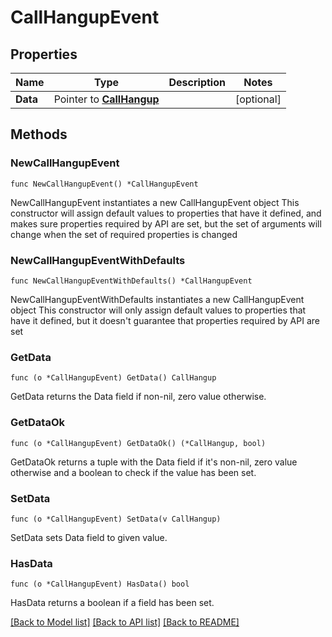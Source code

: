 # CallHangupEvent

## Properties

Name | Type | Description | Notes
------------ | ------------- | ------------- | -------------
**Data** | Pointer to [**CallHangup**](CallHangup.md) |  | [optional] 

## Methods

### NewCallHangupEvent

`func NewCallHangupEvent() *CallHangupEvent`

NewCallHangupEvent instantiates a new CallHangupEvent object
This constructor will assign default values to properties that have it defined,
and makes sure properties required by API are set, but the set of arguments
will change when the set of required properties is changed

### NewCallHangupEventWithDefaults

`func NewCallHangupEventWithDefaults() *CallHangupEvent`

NewCallHangupEventWithDefaults instantiates a new CallHangupEvent object
This constructor will only assign default values to properties that have it defined,
but it doesn't guarantee that properties required by API are set

### GetData

`func (o *CallHangupEvent) GetData() CallHangup`

GetData returns the Data field if non-nil, zero value otherwise.

### GetDataOk

`func (o *CallHangupEvent) GetDataOk() (*CallHangup, bool)`

GetDataOk returns a tuple with the Data field if it's non-nil, zero value otherwise
and a boolean to check if the value has been set.

### SetData

`func (o *CallHangupEvent) SetData(v CallHangup)`

SetData sets Data field to given value.

### HasData

`func (o *CallHangupEvent) HasData() bool`

HasData returns a boolean if a field has been set.


[[Back to Model list]](../README.md#documentation-for-models) [[Back to API list]](../README.md#documentation-for-api-endpoints) [[Back to README]](../README.md)


